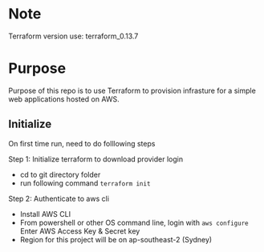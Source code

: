 # Note
Terraform version use: terraform_0.13.7

# Purpose
Purpose of this repo is to use Terraform to provision infrasture for a simple web applications hosted on AWS.

## Initialize
On first time run, need to do folllowing steps

Step 1: Initialize terraform to download provider login
* cd to git directory folder
* run following command `terraform init`

Step 2: Authenticate to aws cli
* Install AWS CLI 
* From powershell or other OS command line, login with `aws configure`
  Enter AWS Access Key & Secret key
* Region for this project will be on ap-southeast-2 (Sydney)
